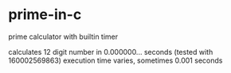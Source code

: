 # prime-in-c

prime calculator with builtin timer

calculates 12 digit number in 0.000000... seconds (tested with 160002569863)
execution time varies, sometimes 0.001 seconds
